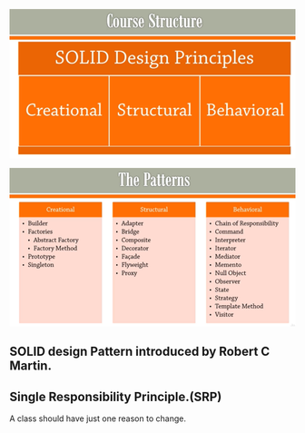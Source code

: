 ![img.png](images/img.png)

![img.png](img.png)

## SOLID design Pattern introduced by Robert C Martin.

## Single Responsibility Principle.(SRP)

A class should have just one reason to change.
